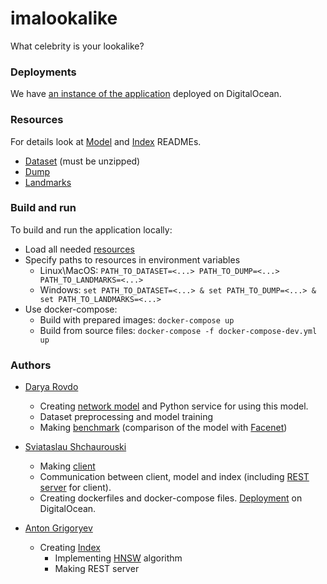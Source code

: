 # imalookalike
What celebrity is your lookalike?

### Deployments
We have [an instance of the application](http://207.154.236.203) deployed on DigitalOcean.

### Resources
For details look at [Model](https://github.com/slawiko/imalookalike/tree/master/src/app/server/net#imlookalike-model) and [Index](https://github.com/slawiko/imalookalike/tree/master/src/index#index) READMEs.
 * [Dataset](https://drive.google.com/drive/folders/0B7EVK8r0v71peklHb0pGdDl6R28) (must be unzipped)
 * [Dump](https://drive.google.com/file/d/1OD84hvLg5WMICFQhqX7K4E5S1rI6xJNN/view)
 * [Landmarks](https://github.com/AKSHAYUBHAT/TensorFace/blob/master/openface/models/dlib/shape_predictor_68_face_landmarks.dat)

### Build and run
To build and run the application locally:
 * Load all needed [resources](./README.md#Resources)
 * Specify paths to resources in environment variables
   * Linux\MacOS: `PATH_TO_DATASET=<...> PATH_TO_DUMP=<...> PATH_TO_LANDMARKS=<...>`
   * Windows: `set PATH_TO_DATASET=<...> & set PATH_TO_DUMP=<...> & set PATH_TO_LANDMARKS=<...>`
 * Use docker-compose:
   * Build with prepared images: `docker-compose up`
   * Build from source files: `docker-compose -f docker-compose-dev.yml up`

### Authors
 * [Darya Rovdo](https://github.com/DaryaRovdo)
   * Creating [network model](https://github.com/slawiko/imalookalike/tree/master/src/app/server/net) and Python service for using this model.
   * Dataset preprocessing and model training
   * Making [benchmark](https://github.com/slawiko/imalookalike/tree/master/benchmark/net) (comparison of the model with [Facenet](https://github.com/davidsandberg/facenet))

 * [Sviataslau Shchaurouski](https://github.com/slawiko)
   * Making [client](https://github.com/slawiko/imalookalike/tree/master/src/app/client)
   * Communication between client, model and index (including [REST server](https://github.com/slawiko/imalookalike/tree/master/src/app/server) for client).
   * Creating dockerfiles and docker-compose files. [Deployment](http://207.154.236.203) on DigitalOcean.

 * [Anton Grigoryev](https://github.com/batist73)
   * Creating [Index](https://github.com/slawiko/imalookalike/tree/master/src/index)
     * Implementing [HNSW](https://arxiv.org/abs/1603.09320) algorithm
     * Making REST server
